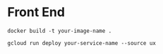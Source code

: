 # Front End


```shell
docker build -t your-image-name .

gcloud run deploy your-service-name --source ux

```